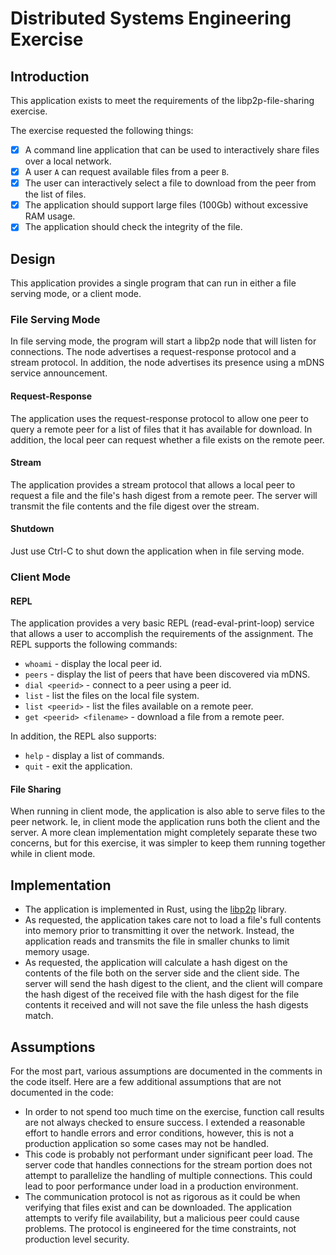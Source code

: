# Distributed Systems Engineering Exercise

## Introduction

This application exists to meet the requirements of the libp2p-file-sharing
exercise.

The exercise requested the following things:

- [x] A command line application that can be used to interactively share files over a local network.
- [x] A user `A` can request available files from a peer `B`.
- [x] The user can interactively select a file to download from the peer from the list of files.
- [x] The application should support large files (100Gb) without excessive RAM usage.
- [x] The application should check the integrity of the file.

## Design

This application provides a single program that can run in either a file serving mode,
or a client mode.

### File Serving Mode

In file serving mode, the program will start a libp2p node that will listen for
connections.  The node advertises a request-response protocol and a stream
protocol. In addition, the node advertises its presence using a mDNS service announcement.

#### Request-Response

The application uses the request-response protocol to allow one peer to
query a remote peer for a list of files that it has available for download. In addition,
the local peer can request whether a file exists on the remote peer.

#### Stream

The application provides a stream protocol that allows a local peer to request a file and the file's
hash digest from a remote peer. The server will transmit the file contents and the file digest over
the stream.

#### Shutdown

Just use Ctrl-C to shut down the application when in file serving mode.

### Client Mode

#### REPL 

The application provides a very basic REPL (read-eval-print-loop) service that allows
a user to accomplish the requirements of the assignment. The REPL supports the following
commands:

- `whoami` - display the local peer id.
- `peers` - display the list of peers that have been discovered via mDNS.
- `dial <peerid>` - connect to a peer using a peer id.
- `list` - list the files on the local file system.
- `list <peerid>` - list the files available on a remote peer.
- `get <peerid> <filename>` - download a file from a remote peer.

In addition, the REPL also supports:

- `help` - display a list of commands.
- `quit` - exit the application.

#### File Sharing

When running in client mode, the application is also able to serve files to the peer
network. Ie, in client mode the application runs both the client and the server.  A more
clean implementation might completely separate these two concerns, but for this exercise,
it was simpler to keep them running together while in client mode.

## Implementation

- The application is implemented in Rust, using the [libp2p](https://libp2p.io/) library.
- As requested, the application takes care not to load a file's full contents into memory prior to
transmitting it over the network. Instead, the application reads and transmits the file in smaller
chunks to limit memory usage.
- As requested, the application will calculate a hash digest on the contents of the file both on
the server side and the client side. The server will send the hash digest to the client, and
the client will compare the hash digest of the received file with the hash digest for the file contents
it received and will not save the file unless the hash digests match.

## Assumptions

For the most part, various assumptions are documented in the comments in the code itself. Here are
a few additional assumptions that are not documented in the code:

- In order to not spend too much time on the exercise, function call results are not always checked
to ensure success. I extended a reasonable effort to handle errors and error conditions, however, this
is not a production application so some cases may not be handled.
- This code is probably not performant under significant peer load. The server code that handles connections
for the stream portion does not attempt to parallelize the handling of multiple connections.  This could lead
to poor performance under load in a production environment.
- The communication protocol is not as rigorous as it could be when verifying that files exist and
can be downloaded.  The application attempts to verify file availability, but a malicious peer could cause problems.
The protocol is engineered for the time constraints, not production level security.
